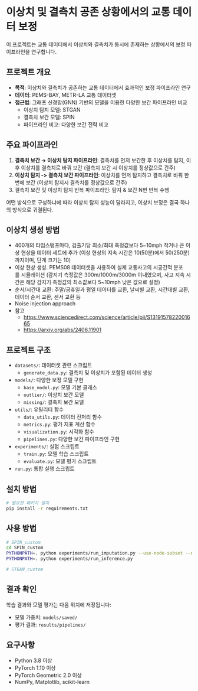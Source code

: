# 이상치 및 결측치 공존 상황에서의 교통 데이터 보정

이 프로젝트는 교통 데이터에서 이상치와 결측치가 동시에 존재하는 상황에서의 보정 파이프라인을 연구합니다.

## 프로젝트 개요

- **목적**: 이상치와 결측치가 공존하는 교통 데이터에서 효과적인 보정 파이프라인 연구
- **데이터**: PEMS-BAY, METR-LA 교통 데이터셋
- **접근법**: 그래프 신경망(GNN) 기반의 모델을 이용한 다양한 보간 파이프라인 비교
  - 이상치 탐지 모델: STGAN
  - 결측치 보간 모델: SPIN
  - 파이프라인 비교: 다양한 보간 전략 비교

## 주요 파이프라인

1. **결측치 보간 → 이상치 탐지 파이프라인**: 결측치를 먼저 보간한 후 이상치를 탐지, 이후 이상치를 결측치로 바꿔 보간 (결측치 보간 시 이상치를 정상값으로 간주)
2. **이상치 탐지 -> 결측치 보간 파이프라인**: 이상치를 먼저 탐지하고 결측치로 바꿔 한번에 보간 (이상치 탐지시 결측치를 정상값으로 간주)
3. 결측치 보간 및 이상치 탐지 반복 파이프라인: 탐지 & 보간 N번 반복 수행

 어떤 방식으로 구성하냐에 따라 이상치 탐지 성능이 달라지고, 이상치 보정은 결국 하나의 방식으로 귀결된다.

## 이상치 생성 방법

- 400개의 타임스탬프마다, 검출기당 최소/최대 측정값보다 5~10mph 작거나 큰 이상 현상을 데이터 세트에 추가
  (이상 현상의 지속 시간은 10(50분)에서 50(250분)까지이며, 단계 크기는 10)
- 이상 현상 생성. PEMS08 데이터셋을 사용하여 실제 교통사고의 시공간적 분포를 시뮬레이션
  (감지기 측정값은 300m/1000m/3000m 이내였으며, 사고 지속 시간은 해당 감지기 측정값의 최소값보다 5~10mph 낮은 값으로 설정)
- 순서/시간대 교환: 주말/공휴일과 평일 데이터를 교환, 날씨별 교환, 시간대별 교환, 데이터 순서 교환, 센서 교환 등
- Noise injection approach
- 참고
  - https://www.sciencedirect.com/science/article/pii/S1319157822001665
  - https://arxiv.org/abs/2406.11901

## 프로젝트 구조

- `datasets/`: 데이터셋 관련 스크립트
  - `generate_data.py`: 결측치 및 이상치가 포함된 데이터 생성
- `models/`: 다양한 보정 모델 구현
  - `base_model.py`: 모델 기본 클래스
  - `outlier/`: 이상치 보간 모델
  - `missing/`: 결측치 보간 모델
- `utils/`: 유틸리티 함수
  - `data_utils.py`: 데이터 전처리 함수
  - `metrics.py`: 평가 지표 계산 함수
  - `visualization.py`: 시각화 함수
  - `pipelines.py`: 다양한 보간 파이프라인 구현
- `experiments/`: 실험 스크립트
  - `train.py`: 모델 학습 스크립트
  - `evaluate.py`: 모델 평가 스크립트
- `run.py`: 통합 실행 스크립트

## 설치 방법

```bash
# 필요한 패키지 설치
pip install -r requirements.txt
```

## 사용 방법

```bash
# SPIN_custom
cd SPIN_custom
PYTHONPATH=. python experiments/run_imputation.py --use-node-subset --node-ratio 0.1
PYTHONPATH=. python experiments/run_inference.py

# STGAN_custom

```

## 결과 확인

학습 결과와 모델 평가는 다음 위치에 저장됩니다:

- 모델 가중치: `models/saved/`
- 평가 결과: `results/pipelines/`

## 요구사항

- Python 3.8 이상
- PyTorch 1.10 이상
- PyTorch Geometric 2.0 이상
- NumPy, Matplotlib, scikit-learn
